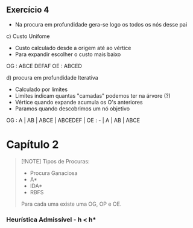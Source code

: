 ## Exercício 4

- Na procura em profundidade gera-se logo os todos os nós desse pai
 
c) Custo Unifome

- Custo calculado desde a origem até ao vértice
- Para expandir escolher o custo mais baixo

OG : ABCE
		DEFAF
OE :  ABCED

d) procura em profundidade Iterativa

- Calculado por limites
- Limites indicam quantas "camadas" podemos ter na árvore (?)
- Vértice quando expande acumula os O's anteriores
- Paramos quando descobrimos um nó objetivo

OG : A | AB | ABCE
		| ABCEDEF |
OE : - | A | AB | ABCE



# Capítulo 2


> [!NOTE] Tipos de Procuras:
> - Procura Ganaciosa
> - A*
> - IDA*
> - RBFS
> 
> Para cada uma existe uma OG, OP e OE.

### Heurística Admissível - h < h*





